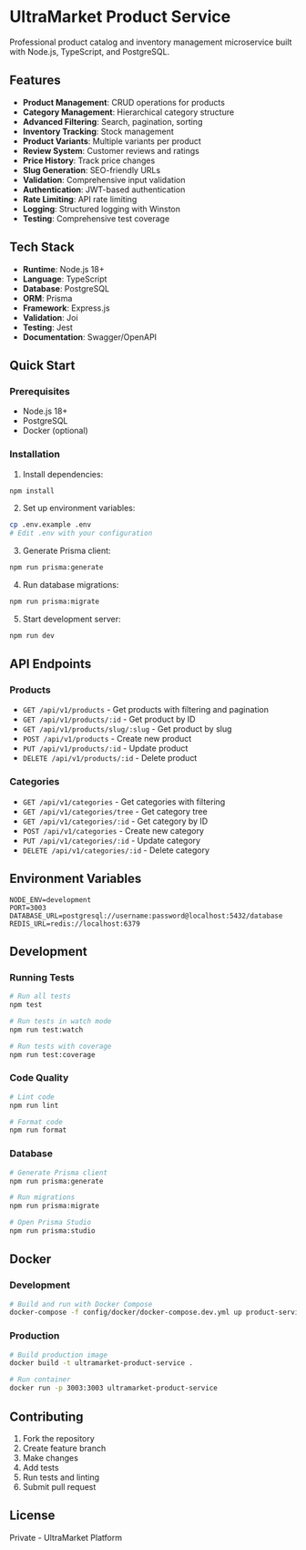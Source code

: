 # UltraMarket Product Service

Professional product catalog and inventory management microservice built with Node.js, TypeScript, and PostgreSQL.

## Features

- **Product Management**: CRUD operations for products
- **Category Management**: Hierarchical category structure
- **Advanced Filtering**: Search, pagination, sorting
- **Inventory Tracking**: Stock management
- **Product Variants**: Multiple variants per product
- **Review System**: Customer reviews and ratings
- **Price History**: Track price changes
- **Slug Generation**: SEO-friendly URLs
- **Validation**: Comprehensive input validation
- **Authentication**: JWT-based authentication
- **Rate Limiting**: API rate limiting
- **Logging**: Structured logging with Winston
- **Testing**: Comprehensive test coverage

## Tech Stack

- **Runtime**: Node.js 18+
- **Language**: TypeScript
- **Database**: PostgreSQL
- **ORM**: Prisma
- **Framework**: Express.js
- **Validation**: Joi
- **Testing**: Jest
- **Documentation**: Swagger/OpenAPI

## Quick Start

### Prerequisites

- Node.js 18+
- PostgreSQL
- Docker (optional)

### Installation

1. Install dependencies:
```bash
npm install
```

2. Set up environment variables:
```bash
cp .env.example .env
# Edit .env with your configuration
```

3. Generate Prisma client:
```bash
npm run prisma:generate
```

4. Run database migrations:
```bash
npm run prisma:migrate
```

5. Start development server:
```bash
npm run dev
```

## API Endpoints

### Products

- `GET /api/v1/products` - Get products with filtering and pagination
- `GET /api/v1/products/:id` - Get product by ID
- `GET /api/v1/products/slug/:slug` - Get product by slug
- `POST /api/v1/products` - Create new product
- `PUT /api/v1/products/:id` - Update product
- `DELETE /api/v1/products/:id` - Delete product

### Categories

- `GET /api/v1/categories` - Get categories with filtering
- `GET /api/v1/categories/tree` - Get category tree
- `GET /api/v1/categories/:id` - Get category by ID
- `POST /api/v1/categories` - Create new category
- `PUT /api/v1/categories/:id` - Update category
- `DELETE /api/v1/categories/:id` - Delete category

## Environment Variables

```env
NODE_ENV=development
PORT=3003
DATABASE_URL=postgresql://username:password@localhost:5432/database
REDIS_URL=redis://localhost:6379
```

## Development

### Running Tests

```bash
# Run all tests
npm test

# Run tests in watch mode
npm run test:watch

# Run tests with coverage
npm run test:coverage
```

### Code Quality

```bash
# Lint code
npm run lint

# Format code
npm run format
```

### Database

```bash
# Generate Prisma client
npm run prisma:generate

# Run migrations
npm run prisma:migrate

# Open Prisma Studio
npm run prisma:studio
```

## Docker

### Development

```bash
# Build and run with Docker Compose
docker-compose -f config/docker/docker-compose.dev.yml up product-service
```

### Production

```bash
# Build production image
docker build -t ultramarket-product-service .

# Run container
docker run -p 3003:3003 ultramarket-product-service
```

## Contributing

1. Fork the repository
2. Create feature branch
3. Make changes
4. Add tests
5. Run tests and linting
6. Submit pull request

## License

Private - UltraMarket Platform